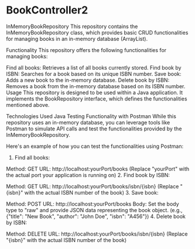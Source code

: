 ﻿# BookController2
InMemoryBookRepository
This repository contains the InMemoryBookRepository class, which provides basic CRUD functionalities for managing books in an in-memory database (ArrayList).

Functionality
This repository offers the following functionalities for managing books:

Find all books: Retrieves a list of all books currently stored.
Find book by ISBN: Searches for a book based on its unique ISBN number.
Save book: Adds a new book to the in-memory database.
Delete book by ISBN: Removes a book from the in-memory database based on its ISBN number.
Usage
This repository is designed to be used within a Java application. It implements the BookRepository interface, which defines the functionalities mentioned above.

Technologies Used
Java
Testing Functionality with Postman
While this repository uses an in-memory database, you can leverage tools like Postman to simulate API calls and test the functionalities provided by the InMemoryBookRepository.

Here's an example of how you can test the functionalities using Postman:

1. Find all books:

Method: GET
URL: http://localhost:yourPort/books (Replace "yourPort" with the actual port your application is running on)
2. Find book by ISBN:

Method: GET
URL: http://localhost:yourPort/books/isbn/{isbn} (Replace "{isbn}" with the actual ISBN number of the book)
3. Save book:

Method: POST
URL: http://localhost:yourPort/books
Body: Set the body type to "raw" and provide JSON data representing the book object. (e.g., {"title": "New Book", "author": "John Doe", "isbn": "A456"})
4. Delete book by ISBN:

Method: DELETE
URL: http://localhost:yourPort/books/isbn/{isbn} (Replace "{isbn}" with the actual ISBN number of the book)
